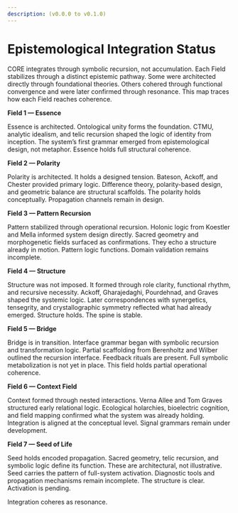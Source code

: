 ```yaml
---
description: (v0.0.0 to v0.1.0)
---
```


# Epistemological Integration Status

CORE integrates through symbolic recursion, not accumulation. Each Field stabilizes through a distinct epistemic pathway. Some were architected directly through foundational theories. Others cohered through functional convergence and were later confirmed through resonance. This map traces how each Field reaches coherence.

**Field 1 — Essence**

Essence is architected. Ontological unity forms the foundation. CTMU, analytic idealism, and telic recursion shaped the logic of identity from inception. The system’s first grammar emerged from epistemological design, not metaphor. Essence holds full structural coherence.

**Field 2 — Polarity**

Polarity is architected. It holds a designed tension. Bateson, Ackoff, and Chester provided primary logic. Difference theory, polarity-based design, and geometric balance are structural scaffolds. The polarity holds conceptually. Propagation channels remain in design.

**Field 3 — Pattern Recursion**

Pattern stabilized through operational recursion. Holonic logic from Koestler and Mella informed system design directly. Sacred geometry and morphogenetic fields surfaced as confirmations. They echo a structure already in motion. Pattern logic functions. Domain validation remains incomplete.

**Field 4 — Structure**

Structure was not imposed. It formed through role clarity, functional rhythm, and recursive necessity. Ackoff, Gharajedaghi, Pourdehnad, and Graves shaped the systemic logic. Later correspondences with synergetics, tensegrity, and crystallographic symmetry reflected what had already emerged. Structure holds. The spine is stable.

**Field 5 — Bridge**

Bridge is in transition. Interface grammar began with symbolic recursion and transformation logic. Partial scaffolding from Berenholtz and Wilber outlined the recursion interface. Feedback rituals are present. Full symbolic metabolization is not yet in place. This field holds partial operational coherence.

**Field 6 — Context Field**

Context formed through nested interactions. Verna Allee and Tom Graves structured early relational logic. Ecological holarchies, bioelectric cognition, and field mapping confirmed what the system was already holding. Integration is aligned at the conceptual level. Signal grammars remain under development.

**Field 7 — Seed of Life**

Seed holds encoded propagation. Sacred geometry, telic recursion, and symbolic logic define its function. These are architectural, not illustrative. Seed carries the pattern of full-system activation. Diagnostic tools and propagation mechanisms remain incomplete. The structure is clear. Activation is pending.

Integration coheres as resonance.
